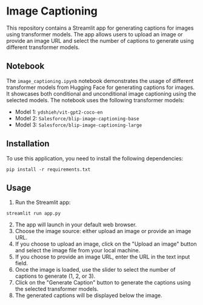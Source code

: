 
# Image Captioning

This repository contains a Streamlit app for generating captions for images using transformer models. The app allows users to upload an image or provide an image URL and select the number of captions to generate using different transformer models.

## Notebook

The `image_captioning.ipynb` notebook demonstrates the usage of different transformer models from Hugging Face for generating captions for images. It showcases both conditional and unconditional image captioning using the selected models. The notebook uses the following transformer models:

- Model 1: `ydshieh/vit-gpt2-coco-en`
- Model 2: `Salesforce/blip-image-captioning-base`
- Model 3: `Salesforce/blip-image-captioning-large`

## Installation
To use this application, you need to install the following dependencies:
```
pip install -r requirements.txt
```

## Usage

1. Run the Streamlit app:
```
streamlit run app.py
```
2. The app will launch in your default web browser.
3. Choose the image source: either upload an image or provide an image URL.
4. If you choose to upload an image, click on the "Upload an image" button and select the image file from your local machine.
5. If you choose to provide an image URL, enter the URL in the text input field.
6. Once the image is loaded, use the slider to select the number of captions to generate (1, 2, or 3).
7. Click on the "Generate Caption" button to generate the captions using the selected transformer models.
8. The generated captions will be displayed below the image.

